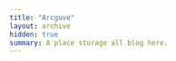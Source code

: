 ```yaml
---
title: "Arcguve"
layout: archive
hidden: true
summary: A place storage all blog here.
---
```


<!-- this page is use to enable archive page -->